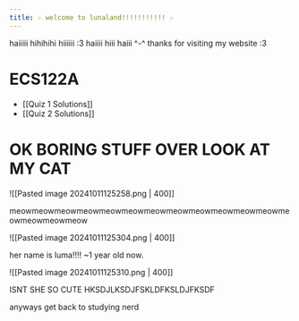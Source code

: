 ```yaml
---
title: ☆ welcome to lunaland!!!!!!!!!!! ☆
---
```

haiiiii hihihihi hiiiiii :3 haiiii hiii haiii ^-^ thanks for visiting my website :3 

# ECS122A
- [[Quiz 1 Solutions]]
- [[Quiz 2 Solutions]]

# OK BORING STUFF OVER LOOK AT MY CAT

![[Pasted image 20241011125258.png | 400]]

meowmeowmeowmeowmeowmeowmeowmeowmeowmeowmeowmeowmeowmeowmeowmeow

![[Pasted image 20241011125304.png | 400]]

her name is luma!!!! ~1 year old now. 

![[Pasted image 20241011125310.png | 400]]

ISNT SHE SO CUTE HKSDJLKSDJFSKLDFKSLDJFKSDF

anyways get back to studying nerd